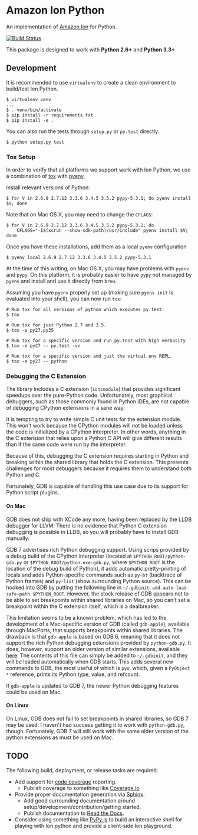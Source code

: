 # Amazon Ion Python
An implementation of [Amazon Ion](https://amznlabs.github.io/ion-docs/)
for Python.

[![Build Status](https://travis-ci.org/amznlabs/ion-python.svg?branch=master)](https://travis-ci.org/amznlabs/ion-python)

This package is designed to work with **Python 2.6+** and **Python 3.3+**

## Development
It is recommended to use `virtualenv` to create a clean environment to build/test Ion Python.

```
$ virtualenv venv
...
$ . venv/bin/activate
$ pip install -r requirements.txt
$ pip install -e .
```

You can also run the tests through `setup.py` or `py.test` directly.

```
$ python setup.py test
```

### Tox Setup
In order to verify that all platforms we support work with Ion Python, we use a combination
of [tox](http://tox.readthedocs.io/en/latest/) with [pyenv](https://github.com/yyuu/pyenv).

Install relevant versions of Python:

```
$ for V in 2.6.9 2.7.12 3.3.6 3.4.5 3.5.2 pypy-5.3.1; do pyenv install $V; done
```

Note that on Mac OS X, you may need to change the `CFLAGS`:

```
$ for V in 2.6.9 2.7.12 3.3.6 3.4.5 3.5.2 pypy-5.3.1; do
    CFLAGS="-I$(xcrun --show-sdk-path)/usr/include" pyenv install $V; done
```

Once you have these installations, add them as a local `pyenv` configuration

```
$ pyenv local 2.6.9 2.7.12 3.3.6 3.4.5 3.5.2 pypy-5.3.1
```

At the time of this writing, on Mac OS X, you may have problems with `pyenv` and `pypy`.
On this platform, it is probably easier to have `pypy` not managed by `pyenv` and install
and use it directly from `brew`.

Assuming you have `pyenv` properly set up (making sure `pyenv init` is evaluated into your shell),
you can now run `tox`:

```
# Run tox for all versions of python which executes py.test.
$ tox

# Run tox for just Python 2.7 and 3.5.
$ tox -e py27,py35

# Run tox for a specific version and run py.test with high verbosity
$ tox -e py27 -- py.test -vv

# Run tox for a specific version and just the virtual env REPL.
$ tox -e py27 -- python
```

### Debugging the C Extension
The library includes a C extension (`ioncmodule`) that provides significant speedups over the
pure-Python code. Unfortunately, most graphical debuggers, such as those commonly found in
Python IDEs, are not capable of debugging CPython extensions in a sane way.

It is tempting to try to write simple C unit tests for the extension module. This won't work
because the CPython modules will not be loaded unless the code is initialized by a CPython
interpreter. In other words, anything in the C extension that relies upon a Python C API will
give different results than if the same code were run by the interpreter.

Because of this, debugging the C extension requires starting in Python and breaking within the
shared library that holds the C extension. This presents challenges for most debuggers because
it requires them to understand both Python and C.

Fortunately, GDB is capable of handling this use case due to its support for Python script
plugins.

#### On Mac
GDB does not ship with XCode any more, having been replaced by the LLDB debugger for LLVM.
There is no evidence that Python C extension debugging is possible in LLDB, so you will
probably have to install GDB manually.

GDB 7 advertises rich Python debugging support. Using scrips provided by a debug build
of the CPython interpreter (located at `$PYTHON_ROOT/python-gdb.py` or
`$PYTHON_ROOT/python.exe-gdb.py`, where `$PYTHON_ROOT` is the location of the debug build
of Python), it adds automatic pretty-printing of locals and adds Python-specific
commands such as `py-bt` (backtrace of Python frames) and `py-list` (show surrounding
Python source). This can be hooked into GDB by putting the following line in `~/.gdbinit`:
`add-auto-load-safe-path $PYTHON_ROOT`. However, the stock release of GDB appears not to
be able to set breakpoints within shared libraries on Mac, so you can't set a breakpoint
within the C extension itself, which is a dealbreaker.

This limitation seems to be a known problem, which has led to the development of a Mac-specific
version of GDB (called `gdb-apple`), available through MacPorts, that supports breakpoints
within shared libraries. The drawback is that `gdb-apple` is based on GDB 6, meaning that it
does not support the rich Python debugging extensions provided by `python-gdb.py`. It does,
however, support an older version of similar extensions, available
[here](https://github.com/python-git/python/blob/master/Misc/gdbinit). The contents of this
file can simply be added to `~/.gdbinit`, and they will be loaded automatically when GDB
starts. This adds several new commands to GDB, the most useful of which is `pyo`, which,
given a `PyObject *` reference, prints its Python type, value, and refcount.

If `gdb-apple` is updated to GDB 7, the newer Python debugging features could be used on Mac.

#### On Linux
On Linux, GDB does not fail to set breakpoints in shared libraries, so GDB 7 may be used. I
haven't had success getting it to work with `python-gdb.py`, though. Fortunately, GDB 7 will
still work with the same older version of the python extensions as must be used on Mac.

## TODO
The following build, deployment, or release tasks are required:

* Add support for [code coverage](http://coverage.readthedocs.io/en/latest/) reporting.
    * Publish coverage to something like [Coverage.io](https://coveralls.io/)
* Provide proper documentation generation via [Sphinx](http://www.sphinx-doc.org/en/stable/).
    * Add good surrounding documentation around setup/development/contribution/getting started.
    * Publish documentation to [Read the Docs](http://docs.readthedocs.io/en/latest/index.html).
* Consider using something like [PyPy.js](https://github.com/pypyjs/pypyjs) to build an interactive shell for playing
  with Ion python and provide a client-side Ion playground.
